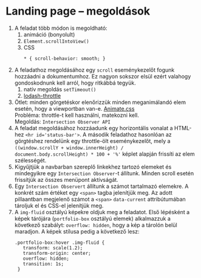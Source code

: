 # Landing page – megoldások

1. A feladat több módon is megoldható:
   1. animáció (bonyolult)
   2. `Element.scrollIntoView()`  
   3. CSS
        ```
        * { scroll-behavior: smooth; }
        ```
2. A feladathoz megoldásához egy `scroll` eseménykezelőt fogunk hozzáadni a dokumentumhoz. Ez nagyon sokszor elsül
   ezért valahogy gondoskodnunk kell arról, hogy ritkábbá tegyük.
   1. natív megoldás `setTimeout()`
   2. [lodash-throttle](https://www.jsdelivr.com/package/npm/lodash.throttle)
3. Ötlet: minden görgetéskor elenőrizzük minden meganimálandó elem esetén, hogy a viewportban van-e. [Animate.css](https://animate.style/)  
Probléma: throttle-t kell használni, matekozni kell.  
Megoldás: `Intersection Observer API`
4. A feladat megoldásához hozzáadunk egy horizontális vonalat a HTML-hez `<hr id='status-bar'>`. A második feladathoz
   hasonlóan az görgtéshez rendelünk egy throttle-ölt eseménykezelőt, mely a
   `((window.scrollY + window.innerHeight) / document.body.scrollHeight) * 100 + '%'` képlet alapján frissíti az elem
   szélességét.
5. Kigyűjtjük a navbarban szereplő linkekhez tartozó elemeket és mindegyikre egy `Intersection Observer`-t állítunk.
   Minden scroll esetén frissítjük az összes menüpont aktívságát.
6. Egy `Intersection Observert` állítunk a számot tartalmazó elemekre. A konkrét szám értéket egy `<span>` tagba
   jelenítjük meg. Az adott pillaantban megjelenő számot a `<span>` `data-current` attribútumában tároljuk
   el és CSS-el jelenítjük meg.
7. A `img-fluid` osztályú képekre oldjuk meg a feladatot. Első lépésként a képek tárójára (`portfolio-box` osztályú 
   elemek) alkalmazzuk a következő szabályt: `overflow: hidden`, hogy a kép a tárolón belül maradjon. A képek stílusa
   pedig a következő lesz:
   ```
   .portfolio-box:hover .img-fluid {
      transform: scale(1.2);
      transform-origin: center;
      overflow: hidden;
      transition: 1s;
    }
   ```